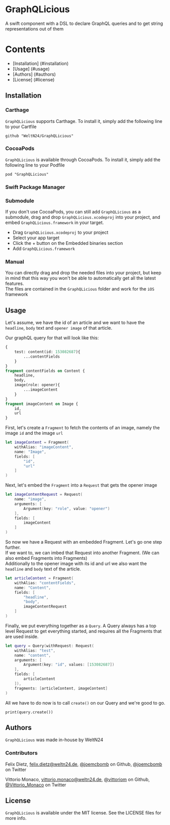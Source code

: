 # GraphQLicious
A swift component with a DSL to declare GraphQL queries and to get string representations out of them
# Contents
- [Installation] (#installation)
- [Usage] (#usage)
- [Authors] (#authors)
- [License] (#license)

## Installation
### Carthage
`GraphQLicious` supports Carthage. To install it, simply add the following line to your Cartfile

```
github "WeltN24/GraphQLicious"
```

### CocoaPods
`GraphQLicious` is available through CocoaPods. To install it, simply add the following line to your Podfile

```
pod "GraphQLicious"
```
### Swift Package Manager

### Submodule
If you don't use CocoaPods, you can still add `GraphQLicious` as a submodule, drag and drop `GraphQLicious.xcodeproj` into your project, and embed `GraphQLicious.framework` in your target.

- Drag `GraphQLicious.xcodeproj` to your project
- Select your app target
- Click the + button on the Embedded binaries section
- Add `GraphQLicious.framework`

### Manual
You can directly drag and drop the needed files into your project, but keep in mind that this way you won't be able to automatically get all the latest features.  
The files are contained in the `GraphQLicious` folder and work for the `iOS` framework

## Usage
Let's assume, we have the id of an article and we want to have the `headline`, `body` text and `opener image` of that article.

Our graphQL query for that will look like this:

```graphQL
{
	test: content(id: 153082687){
		...contentFields
	}
}
fragment contentFields on Content {
	headline,
	body,
	image(role: opener){
		...imageContent
	}
}
fragment imageContent on Image {
	id,
	url
}
```

First, let's create a `Fragment` to fetch the contents of an image, namely the image `id` and the image `url`

```swift
let imageContent = Fragment(
	withAlias: "imageContent",
	name: "Image",
	fields: [
		"id",
		"url"
	]
)
```

Next, let's embed the `Fragment` into a `Request` that gets the opener image

```swift
let imageContentRequest = Request(
	name: "image",
	arguments: [
		Argument(key: "role", value: "opener")
	],
	fields: [
		imageContent
	]
)
```  

So now we have a Request with an embedded Fragment. Let's go one step further.  
If we want to, we can imbed that Request into another Fragment. (We can also embed Fragments into Fragments)  
Additionally to the opener image with its id and url we also want the `headline` and `body` text of the article.

```swift
let articleContent = Fragment(
	withAlias: "contentFields",
	name: "Content",
	fields: [
		"headline",
		"body",
		imageContentRequest
	]
)
```

Finally, we put everything together as a `Query`. A Query always has a top level Request to get everything started, and requires all the Fragments that are used inside.

```swift
let query = Query(withRequest: Request(
	withAlias: "test",
	name: "content",
	arguments: [
		Argument(key: "id", values: [153082687])
	],
	fields: [
		articleContent
	]),
	fragments: [articleContent, imageContent]
)
```  

All we have to do now is to call `create()` on our Query and we're good to go.

``` 
print(query.create())
```

## Authors
`GraphQLicious` was made in-house by WeltN24

### Contributors
Felix Dietz, [felix.dietz@weltn24.de](mailto:felix.dietz@weltn24.de), [@joemcbomb](https://github.com/joemcbomb) on Github, [@joemcbomb](https://twitter.com/joemcbomb) on Twitter

Vittorio Monaco, [vittorio.monaco@weltn24.de](mailto:vittorio.monaco@weltn24.de), [@vittoriom](https://github.com/vittoriom) on Github, [@Vittorio_Monaco](https://twitter.com/Vittorio_Monaco) on Twitter

## License
`GraphQLicious` is available under the MIT license. See the LICENSE files for more info.